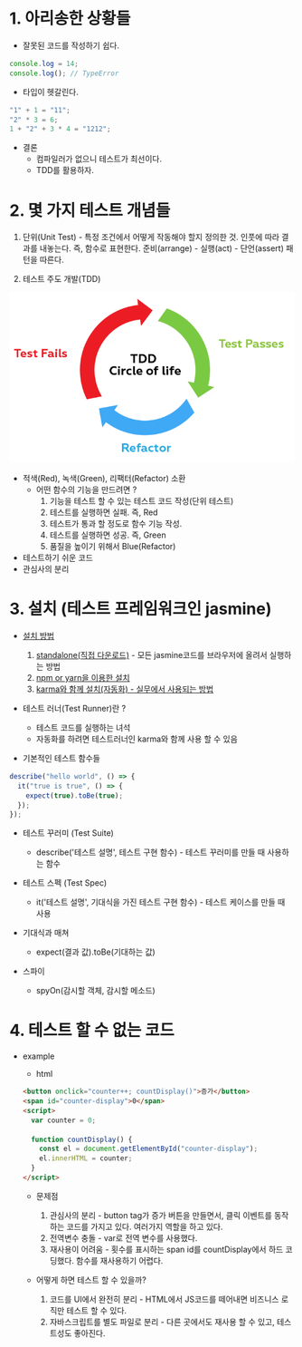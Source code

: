 # 1. 아리송한 상황들

- 잘못된 코드를 작성하기 쉽다.

```javascript
console.log = 14;
console.log(); // TypeError
```

- 타입이 헷갈린다.

```javascript
"1" + 1 = "11";
"2" * 3 = 6;
1 + "2" + 3 * 4 = "1212";
```

- 결론
  - 컴파일러가 없으니 테스트가 최선이다.
  - TDD를 활용하자.

# 2. 몇 가지 테스트 개념들

1. 단위(Unit Test) - 특정 조건에서 어떻게 작동해야 할지 정의한 것. 인풋에 따라 결과를 내놓는다. 즉, 함수로 표현한다. 준비(arrange) - 실행(act) - 단언(assert) 패턴을 따른다.

2. 테스트 주도 개발(TDD)

![tdd](./assets/tdd.png)

- 적색(Red), 녹색(Green), 리팩터(Refactor) 소환
  - 어떤 함수의 기능을 만드려면 ?
    1. 기능을 테스트 할 수 있는 테스트 코드 작성(단위 테스트)
    2. 테스트를 실행하면 실패. 즉, Red
    3. 테스트가 통과 할 정도로 함수 기능 작성.
    4. 테스트를 실행하면 성공. 즉, Green
    5. 품질을 높이기 위해서 Blue(Refactor)
- 테스트하기 쉬운 코드
- 관심사의 분리

# 3. 설치 (테스트 프레임워크인 jasmine)

- [설치 방법](https://github.com/jasmine/jasmine#installation)

  1. [standalone(직접 다운로드)](https://github.com/jasmine/jasmine/releases) - 모든 jasmine코드를 브라우저에 올려서 실행하는 방법
  2. [npm or yarn을 이용한 설치](https://jasmine.github.io/setup/nodejs.html)
  3. [karma와 함께 설치(자동화) - 실무에서 사용되는 방법](https://medium.com/bb-tutorials-and-thoughts/javascript-how-to-set-up-a-testing-environment-with-jasmine-and-karma-58591dd39734)

- 테스트 러너(Test Runner)란 ?

  - 테스트 코드를 실행하는 녀석
  - 자동화를 하려면 테스트러너인 karma와 함께 사용 할 수 있음

- 기본적인 테스트 함수들

```javascript
describe("hello world", () => {
  it("true is true", () => {
    expect(true).toBe(true);
  });
});
```

- 테스트 꾸러미 (Test Suite)

  - describe('테스트 설명', 테스트 구현 함수) - 테스트 꾸러미를 만들 때 사용하는 함수

- 테스트 스펙 (Test Spec)

  - it('테스트 설명', 기대식을 가진 테스트 구현 함수) - 테스트 케이스를 만들 때 사용

- 기대식과 매쳐

  - expect(결과 값).toBe(기대하는 값)

- 스파이
  - spyOn(감시할 객체, 감시할 메소드)

# 4. 테스트 할 수 없는 코드

- example

  - html

  ```html
  <button onclick="counter++; countDisplay()">증가</button>
  <span id="counter-display">0</span>
  <script>
    var counter = 0;

    function countDisplay() {
      const el = document.getElementById("counter-display");
      el.innerHTML = counter;
    }
  </script>
  ```

  - 문제점

    1. 관심사의 분리 - button tag가 증가 버튼을 만들면서, 클릭 이벤트를 동작하는 코드를 가지고 있다. 여러가지 역할을 하고 있다.
    2. 전역변수 충돌 - var로 전역 변수를 사용했다.
    3. 재사용이 어려움 - 횟수를 표시하는 span id를 countDisplay에서 하드 코딩했다. 함수를 재사용하기 어렵다.

  - 어떻게 하면 테스트 할 수 있을까?
    1. 코드를 UI에서 완전히 분리 - HTML에서 JS코드를 떼어내면 비즈니스 로직만 테스트 할 수 있다.
    2. 자바스크립트를 별도 파일로 분리 - 다른 곳에서도 재사용 할 수 있고, 테스트성도 좋아진다.
